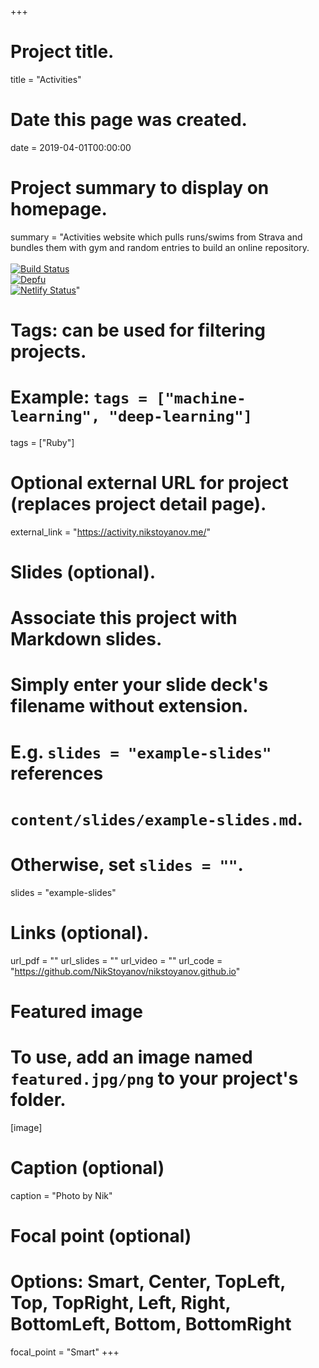 +++
# Project title.
title = "Activities"

# Date this page was created.
date = 2019-04-01T00:00:00

# Project summary to display on homepage.
summary = "Activities website which pulls runs/swims from Strava and bundles them with gym and random entries to build an online repository. <br /> <br /> [![Build Status](https://travis-ci.org/NikStoyanov/nikstoyanov.github.io.svg?branch=master)](https://travis-ci.org/NikStoyanov/nikstoyanov.github.io) <br /> [![Depfu](https://badges.depfu.com/badges/ab4223b0ab03096dbeee8c1e01210462/overview.svg)](https://depfu.com/github/NikStoyanov/nikstoyanov.github.io?project_id=7601) <br /> [![Netlify Status](https://api.netlify.com/api/v1/badges/4c904306-1ae9-459d-b50a-f62cf3fc7c3e/deploy-status)](https://app.netlify.com/sites/gifted-benz-a6309a/deploys)"

# Tags: can be used for filtering projects.
# Example: `tags = ["machine-learning", "deep-learning"]`
tags = ["Ruby"]

# Optional external URL for project (replaces project detail page).
external_link = "https://activity.nikstoyanov.me/"

# Slides (optional).
#   Associate this project with Markdown slides.
#   Simply enter your slide deck's filename without extension.
#   E.g. `slides = "example-slides"` references
#   `content/slides/example-slides.md`.
#   Otherwise, set `slides = ""`.
slides = "example-slides"

# Links (optional).
url_pdf = ""
url_slides = ""
url_video = ""
url_code = "https://github.com/NikStoyanov/nikstoyanov.github.io"

# Featured image
# To use, add an image named `featured.jpg/png` to your project's folder.
[image]
  # Caption (optional)
  caption = "Photo by Nik"

  # Focal point (optional)
  # Options: Smart, Center, TopLeft, Top, TopRight, Left, Right, BottomLeft, Bottom, BottomRight
  focal_point = "Smart"
+++
